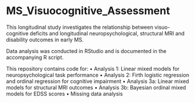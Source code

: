 # MS_Visuocognitive_Assessment

This longitudinal study investigates the relationship between visuo-cognitive deficits and longitudinal neuropsychological, structural MRI and disability outcomes in early MS.

Data analysis was conducted in RStudio and is documented in the accompanying R script.

This repository contains code for:
•	Analysis 1: Linear mixed models for neuropsychological task performance
•	Analysis 2: Firth logistic regression and ordinal regression for cognitive impairment
•	Analysis 3a: Linear mixed models for structural MRI outcomes
•	Analysis 3b: Bayesian ordinal mixed models for EDSS scores
•	Missing data analysis
